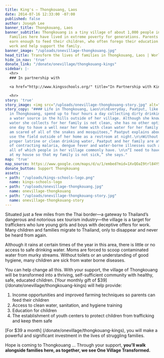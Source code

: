 ```yaml
---
title: King's — Thongkouang, Laos
date: 2014-07-16 12:33:00 -07:00
published: false
author: Joseph Lee
banner_title: Thongkouang, Laos
banner_subtitle: Thongkouang is a tiny village of about 1,000 people in rural Laos.
  Families here have lived in extreme poverty for generations. Parents struggle to
  earn enough to feed their children, who often forego their education in order to
  work and help support the family.
banner_image: "/uploads/onevillage-thongkouang.jpg"
head_title: Transform the lives of families in Thongkouang, Laos | World Concern
hide_in_nav: 'true'
donate_link: "/donate/onevillage/thongkouang-kings"
sidebar: |-
  <hr>
  ### In partnership with

  <a href="http://www.kingsschools.org/" title="In Partnership with Kings Schools"><img src="/uploads/kings-schools-logo.png" alt="Kings Schools" class="large-8" ></a>

  <hr>
story: 'true'
story_image: <img src="/uploads/onevillage-thongkouang-story.jpg" alt="Paatput" />
story_copy: "#### Life in Thongkouang, Laos\n\nEveryday, Paatput, like many women
  in Thongkouang, spend up to four hours a day collecting dirty drinking water from
  a water source in the hills outside of her village. Although she knows that the
  water she collects for her family is not clean, she has no other option and hopes
  one day to have a well near her home with clean water for her family to use. “I
  am scared of all of the snakes and mosquitoes,” Paatput explains about having to
  use the field outside of her home as a restroom at night.\n\nWithout access to a
  proper latrine or clean drinking water, Paatput and her family are at greater risk
  of contracting malaria, dengue fever and water-borne illnesses such as severe diarrhea,
  all of which people in her village commonly have. \n\n“I need to have a latrine
  at my house so that my family is not sick,” she says."
map: 'true'
map_source: https://www.google.com/maps/d/u/1/embed?mid=1XvQOaI9trl84YSsefaB0DJGyF6o
donate_button: Support Thongkouang
assets:
- path: "/uploads/kings-schools-logo.png"
  name: kings-schools-logo
- path: "/uploads/onevillage-thongkouang.jpg"
  name: onevillage-thongkouang
- path: "/uploads/onevillage-thongkouang-story.jpg"
  name: onevillage-thongkouang-story
---
```


<p class="large">Situated just a few miles from the Thai border—a gateway to Thailand’s dangerous and notorious sex tourism industry—the village is a target for traffickers who lure young girls and boys with deceptive offers for work. Many children and families migrate to Thailand, only to disappear and never be heard from again.</p>

Although it rains at certain times of the year in this area, there is little or no access to safe drinking water. Moms are forced to scoop contaminated water from murky streams. Without toilets or an understanding of good hygiene, many children are sick from water borne diseases. 

You can help change all this. With your support, the village of Thongkouang will be transformed into a thriving, self-sufficient community with healthy, safe, educated children. [Your monthly gift of $39] (/donate/onevillage/thongkouang-kings) will help provide:

1. Income opportunities and improved farming techniques so parents can feed their children 
2. Access to clean water, sanitation, and hygiene training
3. Education for children
4. The establishment of youth centers to protect children from trafficking and keep them safe

[For $39 a month] (/donate/onevillage/thongkouang-kings), you will make a powerful and significant investment in the lives of struggling families.

Hope is coming to Thongkouang ... Through your support, **you’ll walk alongside families here, as together, we see One Village Transformed.**
